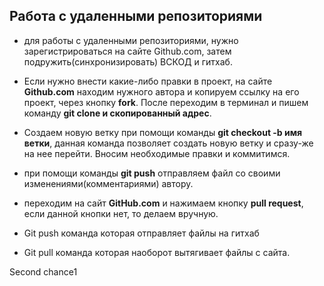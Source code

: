 ## Работа с удаленными репозиториями

* для работы с удаленными репозиториями, нужно зарегистрироваться на сайте Github.com, затем подружить(синхронизировать) ВСКОД и гитхаб.

* Если нужно внести какие-либо правки в проект, на сайте **Github.com** находим нужного автора и копируем ссылку на его проект, через кнопку **fork**. После переходим в терминал и пишем команду **git clone и скопированный адрес**.

* Создаем новую ветку при помощи команды **git checkout -b имя ветки**, данная команда позволяет создать новую ветку и сразу-же на нее перейти. Вносим необходимые правки и коммитимся.

* при помощи команды **git push** отправляем файл со своими изменениями(комментариями) автору.

* переходим на сайт **GitHub.com**  и нажимаем кнопку **pull request**, если данной кнопки нет, то делаем вручную.

* Git push команда которая отправляет файлы на гитхаб

* Git pull команда которая наоборот вытягивает файлы с сайта.

Second chance1